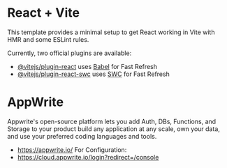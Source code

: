 # React + Vite

This template provides a minimal setup to get React working in Vite with HMR and some ESLint rules.

Currently, two official plugins are available:

- [@vitejs/plugin-react](https://github.com/vitejs/vite-plugin-react/blob/main/packages/plugin-react/README.md) uses [Babel](https://babeljs.io/) for Fast Refresh
- [@vitejs/plugin-react-swc](https://github.com/vitejs/vite-plugin-react-swc) uses [SWC](https://swc.rs/) for Fast Refresh

# AppWrite
Appwrite's open-source platform lets you add Auth, DBs, Functions, and Storage to your product build any application at any scale, own your data, and use your preferred coding languages and tools.
- https://appwrite.io/
For Configuration:
- https://cloud.appwrite.io/login?redirect=/console
